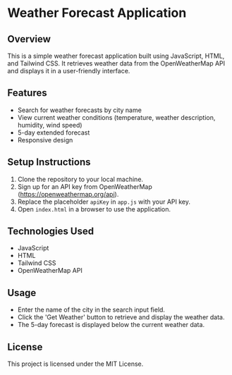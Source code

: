 # Weather Forecast Application

## Overview
This is a simple weather forecast application built using JavaScript, HTML, and Tailwind CSS. It retrieves weather data from the OpenWeatherMap API and displays it in a user-friendly interface.

## Features
- Search for weather forecasts by city name
- View current weather conditions (temperature, weather description, humidity, wind speed)
- 5-day extended forecast
- Responsive design

## Setup Instructions
1. Clone the repository to your local machine.
2. Sign up for an API key from OpenWeatherMap (https://openweathermap.org/api).
3. Replace the placeholder `apiKey` in `app.js` with your API key.
4. Open `index.html` in a browser to use the application.

## Technologies Used
- JavaScript
- HTML
- Tailwind CSS
- OpenWeatherMap API

## Usage
- Enter the name of the city in the search input field.
- Click the 'Get Weather' button to retrieve and display the weather data.
- The 5-day forecast is displayed below the current weather data.

## License
This project is licensed under the MIT License.
